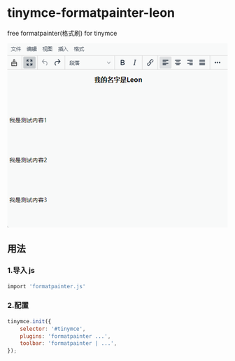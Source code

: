 # tinymce-formatpainter-leon

free formatpainter(格式刷) for tinymce

![example](./example.gif)

## 用法

### 1.导入 js

```bash
import 'formatpainter.js'
```

### 2.配置

```js
tinymce.init({
    selector: '#tinymce',
    plugins: 'formatpainter ...',
    toolbar: 'formatpainter | ...',
});
```
